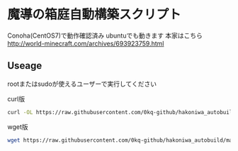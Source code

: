 # 魔導の箱庭自動構築スクリプト
Conoha(CentOS7)で動作確認済み
ubuntuでも動きます
本家はこちら
http://world-minecraft.com/archives/693923759.html
## Useage
rootまたはsudoが使えるユーザーで実行してください

curl版
```bash
curl -OL https://raw.githubusercontent.com/0kq-github/hakoniwa_autobuild/main/hakoniwa-curl.sh && sudo bash ./hakoniwa-curl.sh
```

wget版
```bash
wget https://raw.githubusercontent.com/0kq-github/hakoniwa_autobuild/main/hakoniwa.sh && sudo bash ./hakoniwa.sh
```
